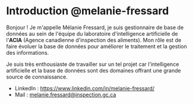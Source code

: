 # Introduction @melanie-fressard

Bonjour ! Je m'appelle Mélanie Fressard, je suis gestionnaire de base de données au sein de l'équipe du laboratoire d'intelligence artificielle de l'**ACIA** (Agence canadienne d'inspection des aliments). Mon rôle est de faire évoluer la base de données pour améliorer le traitement et la gestion des informations. 

Je suis très enthousiaste de travailler sur un tel projet car l'intelligence artificielle et la base de données sont des domaines offrant une grande source de connaissance.

- LinkedIn : https://www.linkedin.com/in/melanie-fressard/ 
- Mail : melanie.fressard@inspection.gc.ca